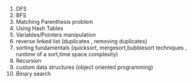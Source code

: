 1. DFS
2. BFS
3. Matching Parenthesis problem
4. Using Hash Tables
5. Variables/Pointers manipulation
6. reverse linked list (duplicates , removing duplicates)
7. sorting fundamentals (quicksort, mergesort,bubblesort techniques ,
   runtime of a sort,time space complexity)
8. Recursion
9. custom data structures (object oriented programming)
10. Binary search